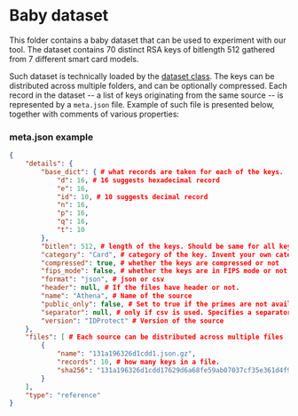 # Baby dataset

This folder contains a baby dataset that can be used to experiment with our tool. The dataset contains 70 distinct RSA keys of bitlength 512 gathered from 7 different smart card models. 

Such dataset is technically loaded by the [dataset class](https://github.com/crocs-muni/RSABias/blob/master/rsabias/core/dataset.py). The keys can be distributed across multiple folders, and can be optionally compressed. Each record in the dataset -- a list of keys originating from the same source -- is represented by a `meta.json` file. Example of such file is presented below, together with comments of various properties:

### meta.json example

```json
{
    "details": {
        "base_dict": { # what records are taken for each of the keys. 
            "d": 16, # 16 suggests hexadecimal record
            "e": 16,
            "id": 10, # 10 suggests decimal record
            "n": 16,
            "p": 16,
            "q": 16,
            "t": 10
        },
        "bitlen": 512, # length of the keys. Should be same for all keys.
        "category": "Card", # category of the key. Invent your own categories if you want
        "compressed": true, # whether the keys are compressed or not
        "fips_mode": false, # whether the keys are in FIPS mode or not
        "format": "json", # json or csv
        "header": null, # If the files have header or not. 
        "name": "Athena", # Name of the source
        "public_only": false, # Set to true if the primes are not available
        "separator": null, # only if csv is used. Specifies a separator
        "version": "IDProtect" # Version of the source
    },
    "files": [ # Each source can be distributed across multiple files
        {
            "name": "131a196326d1cdd1.json.gz",
            "records": 10, # how many keys in a file.
            "sha256": "131a196326d1cdd17629d6a68fe59ab07037cf35e361d4f9fb4b582153b04cbe"
        }
    ],
    "type": "reference"
}
```

